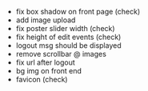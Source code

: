 - fix box shadow on front page (check)
- add image upload
- fix poster slider width (check)
- fix height of edit events (check)
- logout msg should be displayed
- remove scrollbar @ images
- fix url after logout
- bg img on front end
- favicon (check)